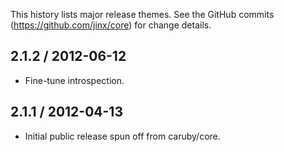 This history lists major release themes. See the GitHub commits (https://github.com/jinx/core)
for change details.

2.1.2 / 2012-06-12
------------------
* Fine-tune introspection.

2.1.1 / 2012-04-13
------------------
* Initial public release spun off from caruby/core.

